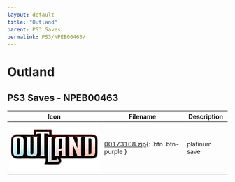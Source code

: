 ```yaml
---
layout: default
title: "Outland"
parent: PS3 Saves
permalink: PS3/NPEB00463/
---
```

# Outland

## PS3 Saves - NPEB00463

| Icon | Filename | Description |
|------|----------|-------------|
| ![Outland](ICON0.PNG) | [00173108.zip](00173108.zip){: .btn .btn-purple } | platinum save |

